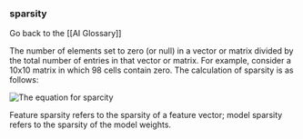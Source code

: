 ### sparsity

Go back to the [[AI Glossary]]


The number of elements set to zero (or null) in a vector or matrix divided by the total number of entries in that vector or matrix. For example, consider a 10x10 matrix in which 98 cells contain zero. The calculation of sparsity is as follows:

![The equation for sparcity](https://i.imgur.com/yI41sAL.png)

Feature sparsity refers to the sparsity of a feature vector; model sparsity refers to the sparsity of the model weights.

